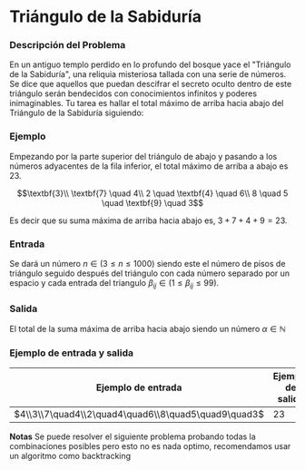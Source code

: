 # Triángulo de la Sabiduría

### Descripción del Problema
En un antiguo templo perdido en lo profundo del bosque yace el "Triángulo de la Sabiduría", una reliquia misteriosa tallada con una serie de números. Se dice que aquellos que puedan descifrar el secreto oculto dentro de este triángulo serán bendecidos con conocimientos infinitos y poderes inimaginables. Tu tarea es hallar el total máximo de arriba hacia abajo del Triángulo de la Sabiduría siguiendo:

### Ejemplo
Empezando por la parte superior del triángulo de abajo y pasando a los números adyacentes de la fila inferior, el total máximo de arriba a abajo es 23.

$$\textbf{3}\\
  \textbf{7} \quad 4\\
  2 \quad \textbf{4} \quad 6\\
  8 \quad 5 \quad \textbf{9} \quad 3$$

Es decir que su suma máxima de arriba hacia abajo es, $3 + 7 + 4 + 9 = 23$.

### Entrada
Se dará un número $n \in (3 \leq n \leq 1000)$ siendo este el número de pisos de triángulo seguido después del triángulo con cada número separado por un espacio y cada entrada del triangulo $\beta_{ij} \in (1\leq \beta_{ij} \leq 99 )$.

### Salida
El total de la suma máxima de arriba hacia abajo siendo un número $\alpha \in \mathbb{N}$

### Ejemplo de entrada y salida
| Ejemplo de entrada                                  | Ejemplo de salida |
| --------------------------------------------------- | ----------------- |
| $4\\3\\7\quad4\\2\quad4\quad6\\8\quad5\quad9\quad3$ | 23                |

**Notas**
Se puede resolver el siguiente problema probando todas la combinaciones posibles pero esto no es nada optimo, recomendamos usar un algoritmo como backtracking

